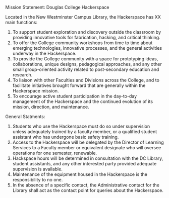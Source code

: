 
Mission Statement: Douglas College Hackerspace 

Located in the New Westminster Campus Library, the Hackerspace has XX main functions:

1. To support student exploration and discovery outside the classroom by providing innovative tools for fabrication, hacking, and critical thinking.
2. To offer the College community workshops from time to time about emerging technologies, innovative processes, and the general activities underway in the Hackerspace.
3. To provide the College community  with a space for prototyping ideas, collaborations, unique designs, pedagogical approaches, and any other small group-oriented activity related to post-secondary education and research.
4. To liaison with other Faculties and Divisions across the College, and to facilitate initiatives brought forward that are generally within the Hackerspace mission.
5. To encourage active student participation in the day-to-day management of the Hackerspace and the continued  evolution of its mission, direction, and maintenance. 

General Statments:

1. Students who use the Hackerspace must do so under supervision unless adequately trained by a faculty member, or a qualified student assistant who has undergone basic safety training. 
2. Access to the Hackerspace will be delegated by the Director of Learning Services to a Faculty member or equivalent designate who will oversee operations for one semester, renewable.
3. Hackspace hours will be determined in consultation with the DC Library, student assistants, and any other interested party provided adequate supervision is available.
4. Maintenance of the equipment housed in the Hackerspace is the responsibility to no one. 
5. In the absence of a specific contact, the Administrative contact for the Library shall act as the contact point for queries about the Hackerspace.


